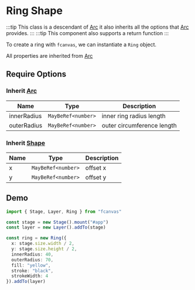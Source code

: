 # Ring Shape

:::tip
This class is a descendant of [Arc](/guide/shapes/Arc) it also inherits all the options that [Arc](/guide/shapes/Arc) provides.
:::
:::tip
This component also supports a return function
:::

To create a ring with `fcanvas`, we can instantiate a `Ring` object.

All properties are inherited from [Arc](/guide/shapes/Arc)

## Require Options

### Inherit [Arc](/guide/shapes/Arc)

| Name        | Type               | Description                |
| ----------- | ------------------ | -------------------------- |
| innerRadius | `MayBeRef<number>` | inner ring radius length   |
| outerRadius | `MayBeRef<number>` | outer circumference length |

### Inherit [Shape](/guide/essentials/Shape)

| Name | Type               | Description |
| ---- | ------------------ | ----------- |
| x    | `MayBeRef<number>` | offset x    |
| y    | `MayBeRef<number>` | offset y    |

## Demo

```ts
import { Stage, Layer, Ring } from "fcanvas"

const stage = new Stage().mount("#app")
const layer = new Layer().addTo(stage)

const ring = new Ring({
  x: stage.size.width / 2,
  y: stage.size.height / 2,
  innerRadius: 40,
  outerRadius: 70,
  fill: "yellow",
  stroke: "black",
  strokeWidth: 4
}).addTo(layer)
```

<Preview />
